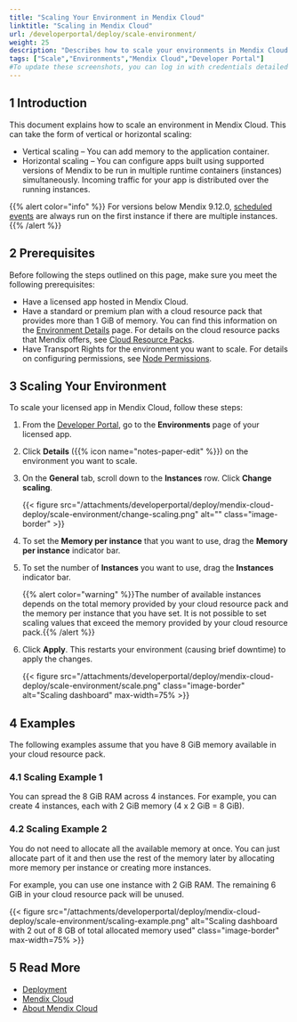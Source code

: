```yaml
---
title: "Scaling Your Environment in Mendix Cloud"
linktitle: "Scaling in Mendix Cloud"
url: /developerportal/deploy/scale-environment/
weight: 25
description: "Describes how to scale your environments in Mendix Cloud."
tags: ["Scale","Environments","Mendix Cloud","Developer Portal"]
#To update these screenshots, you can log in with credentials detailed in How to Update Screenshots Using Team Apps.
---
```


## 1 Introduction

This document explains how to scale an environment in Mendix Cloud. This can take the form of vertical or horizontal scaling:

* Vertical scaling – You can add memory to the application container.
* Horizontal scaling – You can configure apps built using supported versions of Mendix to be run in multiple runtime containers (instances) simultaneously. Incoming traffic for your app is distributed over the running instances.

{{% alert color="info" %}}
For versions below Mendix 9.12.0, [scheduled events](/refguide/scheduled-events/) are always run on the first instance if there are multiple instances.
{{% /alert %}}

## 2 Prerequisites

Before following the steps outlined on this page, make sure you meet the following prerequisites:

* Have a licensed app hosted in Mendix Cloud.
* Have a standard or premium plan with a cloud resource pack that provides more than 1 GiB of memory. You can find this information on the [Environment Details](/developerportal/deploy/environments-details/) page. For details on the cloud resource packs that Mendix offers, see [Cloud Resource Packs](https://docs.mendix.com/developerportal/deploy/mendix-cloud-deploy/#resource-pack).
* Have Transport Rights for the environment you want to scale. For details on configuring permissions, see [Node Permissions](/developerportal/deploy/node-permissions/).

## 3 Scaling Your Environment

To scale your licensed app in Mendix Cloud, follow these steps:

1. From the [Developer Portal](http://sprintr.home.mendix.com), go to the **Environments** page of your licensed app.

2. Click **Details** ({{% icon name="notes-paper-edit" %}}) on the environment you want to scale.

3. On the **General** tab, scroll down to the **Instances** row. Click **Change scaling**.

    {{< figure src="/attachments/developerportal/deploy/mendix-cloud-deploy/scale-environment/change-scaling.png" alt="" class="image-border" >}}

4. To set the **Memory per instance** that you want to use, drag the **Memory per instance** indicator bar.

5. To set the number of **Instances** you want to use, drag the **Instances** indicator bar.

    {{% alert color="warning" %}}The number of available instances depends on the total memory provided by your cloud resource pack and the memory per instance that you have set. It is not possible to set scaling values that exceed the memory provided by your cloud resource pack.{{% /alert %}}  

6. Click **Apply**. This restarts your environment (causing brief downtime) to apply the changes.

    {{< figure src="/attachments/developerportal/deploy/mendix-cloud-deploy/scale-environment/scale.png" class="image-border" alt="Scaling dashboard" max-width=75% >}}

## 4 Examples

The following examples assume that you have 8 GiB memory available in your cloud resource pack.

### 4.1 Scaling Example 1

You can spread the 8 GiB RAM across 4 instances. For example, you can create 4 instances, each with 2 GiB memory (4 x 2 GiB = 8 GiB).

### 4.2 Scaling Example 2

You do not need to allocate all the available memory at once. You can just allocate part of it and then use the rest of the memory later by allocating more memory per instance or creating more instances.

For example, you can use one instance with 2 GiB RAM. The remaining 6 GiB in your cloud resource pack will be unused.

{{< figure src="/attachments/developerportal/deploy/mendix-cloud-deploy/scale-environment/scaling-example.png" alt="Scaling dashboard with 2 out of 8 GB of total allocated memory used" class="image-border" max-width=75% >}}

## 5 Read More

* [Deployment](/developerportal/deploy/)
* [Mendix Cloud](/developerportal/deploy/mendix-cloud-deploy/)
* [About Mendix Cloud](/developerportal/deploy/mxcloudv4/)
